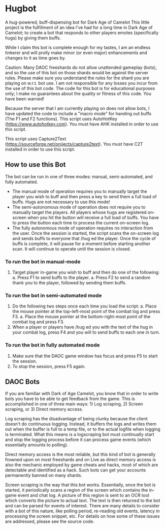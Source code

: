 # Hugbot
A hug-powered, buff-dispensing bot for Dark Age of Camelot
This little project is the fulfillment of an idea I've had for a long time in Dark Age of Camelot; to create a bot that responds to other players emotes (specifically hugs) by giving them buffs.

While I claim this bot is complete enough for my tastes, I am an endless tinkerer and will prolly make minor (or even major) enhancements and changes to it as time goes by.

Caution: Many DAOC freeshards do not allow unattended gameplay (bots), and so the use of this bot on those shards would be against the server rules. Please make sure you understand the rules for the shard you are playing on w.r.t. bot use. I am not responsible for any losses you incur from the use of this bot code. The code for this bot is for educational purposes only; I make no guarantees about the quality or fitness of this code. You have been warned!

Because the server that I am currently playing on does not allow bots, I have updated the code to include a "macro mode" for handing out buffs (The F1 and F2 functions).
This script uses AutoHotKey (https://www.autohotkey.com). You must have AHK installed in order to use this script.

This script uses Capture2Text (https://sourceforge.net/projects/capture2text). You must have C2T installed in order to use this script.

## How to use this Bot
The bot can be run in one of three modes: manual, semi-automated, and fully automated.
* The manual mode of operation requires you to manually target the player you wish to buff and then press a key to send them a full load of buffs. Hugs are not necessary to use this mode!
* The semi-autonomous mode of operation does not require you to manually target the players. All players whose hugs are registered on-screen when you hit the button will receive a full load of buffs. You have to press the button each time to process the current on-screen log.
* The fully autonomous mode of operation requires no interaction from the user. Once the session is started, the script scans the on-screen log and sends buffs to everyone that /hug ed the player. Once the cycle of buffs is complete, it will pause for a moment before starting another scan. It will continue to operate until the session is closed.
### To run the bot in manual-mode
  1. Target player in-game you wish to buff and then do one of the following:
     a. Press F1 to send buffs to the player.
     a. Press F2 to send a random thank you to the player, followed by sending them buffs.
### To run the bot in semi-automated mode
  1. Do the following two steps once each time you load the script:
     a. Place the mouse pointer at the top-left-most point of the combat log and press F3.
     a. Place the mouse pointer at the bottom-right-most point of the combat log and press F3.
  2. When a player or players have /hug ed you with the text of the hug in your combat log, press F4 and you will to send buffs to each one in turn.
### To run the bot in fully automated mode
  1. Make sure that the DAOC game window has focus and press F5 to start the session.
  2. To stop the session, press F5 again.

## DAOC Bots

If you are familiar with Dark of Age Camelot, you know that in order to write bots you have to be able to get feedback from the game. This is accomplished in one of three main ways: 1) Log scraping, 2) Screen scraping, or 3) Direct memory access.

Log scraping has the disadvantage of being clunky because the client doesn't do continuous logging. Instead, it buffers the logs and writes them out when the buffer is full to a temp file, or to the actual logfile when logging is terminated. What this means is a logscraping bot must continually start and stop the logging process before it can process game events (which essentially amounts to polling).

Direct memory access is the most reliable, but this kind of bot is generally frowned upon on most freeshards and on Live as direct memory access is also the mechanic employed by game cheats and hacks, most of which are detectable and identified as a hack. Such bots can get your accounts permanently banned on many shards.

Screen scraping is the way that this bot works. Essentially, once the bot is started, it periodically scans a region of the screen which contains the in-game event and chat log. A picture of this region is sent to an OCR tool which converts the picture to actual text. The text is then returned to the bot and can be parsed for events of interest. There are many details to consider with a bot of this nature, like polling period, re-reading old events, latency in processing the screen snippet, etc. For details on how some of these issues are addressed, please see the source code.
